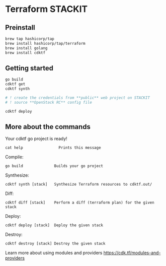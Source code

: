 # Terraform STACKIT


## Preinstall
```bash
brew tap hashicorp/tap
brew install hashicorp/tap/terraform
brew install golang
brew install cdktf
```

## Getting started
```bash
go build
cdktf get
cdktf synth

# ! create the credentials from **public** web project on STACKIT
# ! source **OpenStack RC** config file  

cdktf deploy
```


## More about the commands

Your cdktf go project is ready!

    cat help                Prints this message

Compile:

    go build              Builds your go project

Synthesize:

    cdktf synth [stack]   Synthesize Terraform resources to cdktf.out/

Diff:

    cdktf diff [stack]    Perform a diff (terraform plan) for the given stack

Deploy:

    cdktf deploy [stack]  Deploy the given stack

Destroy:

    cdktf destroy [stack] Destroy the given stack

Learn more about using modules and providers https://cdk.tf/modules-and-providers

